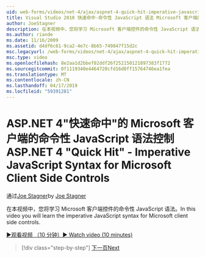 ```yaml
---
uid: web-forms/videos/net-4/ajax/aspnet-4-quick-hit-imperative-javascript-syntax-for-microsoft-client-side-controls
title: Visual Studio 2010 快速命中-命令性 JavaScript 语法 Microsoft 客户端的控制 |Microsoft Docs
author: JoeStagner
description: 在本视频中，您将学习 Microsoft 客户端控件的命令性 JavaScript 语法。
ms.author: riande
ms.date: 11/16/2009
ms.assetid: d4df6c61-9ca2-4e7c-8b65-749847f15d2c
msc.legacyurl: /web-forms/videos/net-4/ajax/aspnet-4-quick-hit-imperative-javascript-syntax-for-microsoft-client-side-controls
msc.type: video
ms.openlocfilehash: 8e2aa1d2bbef02ddf26f252150121897383f1772
ms.sourcegitcommit: 0f1119340e4464720cfd16d0ff15764746ea1fea
ms.translationtype: MT
ms.contentlocale: zh-CN
ms.lasthandoff: 04/17/2019
ms.locfileid: "59391281"
---
```

# <a name="aspnet-4-quick-hit---imperative-javascript-syntax-for-microsoft-client-side-controls"></a><span data-ttu-id="e992d-103">ASP.NET 4"快速命中"的 Microsoft 客户端的命令性 JavaScript 语法控制</span><span class="sxs-lookup"><span data-stu-id="e992d-103">ASP.NET 4 "Quick Hit" - Imperative JavaScript Syntax for Microsoft Client Side Controls</span></span>

<span data-ttu-id="e992d-104">通过[Joe Stagner](https://github.com/JoeStagner)</span><span class="sxs-lookup"><span data-stu-id="e992d-104">by [Joe Stagner](https://github.com/JoeStagner)</span></span>

<span data-ttu-id="e992d-105">在本视频中，您将学习 Microsoft 客户端控件的命令性 JavaScript 语法。</span><span class="sxs-lookup"><span data-stu-id="e992d-105">In this video you will learn the imperative JavaScript syntax for Microsoft client side controls.</span></span> 

[<span data-ttu-id="e992d-106">&#9654;观看视频 （10 分钟）</span><span class="sxs-lookup"><span data-stu-id="e992d-106">&#9654; Watch video (10 minutes)</span></span>](https://channel9.msdn.com/Blogs/ASP-NET-Site-Videos/aspnet-4-quick-hit-imperative-javascript-syntax-for-microsoft-client-side-controls)

> [!div class="step-by-step"]
> [<span data-ttu-id="e992d-107">下一页</span><span class="sxs-lookup"><span data-stu-id="e992d-107">Next</span></span>](aspnet-4-quick-hit-the-scriptloader.md)
